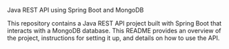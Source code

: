 Java REST API using Spring Boot and MongoDB


This repository contains a Java REST API project built with Spring Boot that interacts with a MongoDB database. This README provides an overview of the project, instructions for setting it up, and details on how to use the API.
